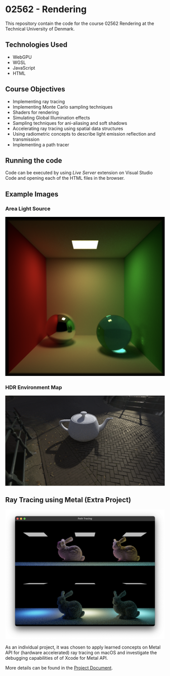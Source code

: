 # 02562 - Rendering

This repository contain the code for the course 02562 Rendering at the Technical University of Denmark.

## Technologies Used
- WebGPU
- WGSL
- JavaScript
- HTML

## Course Objectives
- Implementing ray tracing
- Implementing Monte Carlo sampling techniques
- Shaders for rendering
- Simulating Global Illumination effects
- Sampling techniques for ani-aliasing and soft shadows
- Accelerating ray tracing using spatial data structures
- Using radiometric concepts to describe light emission reflection and transmission
- Implementing a path tracer

## Running the code
Code can be executed by using *Live Server* extension on Visual Studio Code and opening each of the HTML files in the browser.

## Example Images

### Area Light Source
![](./images/area_light_source.png)

### HDR Environment Map
![](./images/HDR_environment.png)

## Ray Tracing using Metal (Extra Project)

![](./images/metal.png)

As an individual project, it was chosen to apply learned concepts on Metal API for (hardware accelerated) ray tracing on macOS and investigate the debugging capabilities of of Xcode for Metal API.

More details can be found in the [Project Document](./Project/02562___Rendering_Project.pdf).